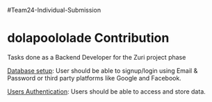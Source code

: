 #Team24-Individual-Submission

# dolapoololade Contribution

Tasks done as a Backend Developer for the Zuri project phase

[Database setup](https://github.com/zuri-training/WF-PriceCompare-24/issues/15):
User should be able to signup/login using Email & Password or third party platforms like Google and Facebook.

[Users Authentication](https://github.com/zuri-training/WF-PriceCompare-24/issues/1):
Users should be able to access and store data.

